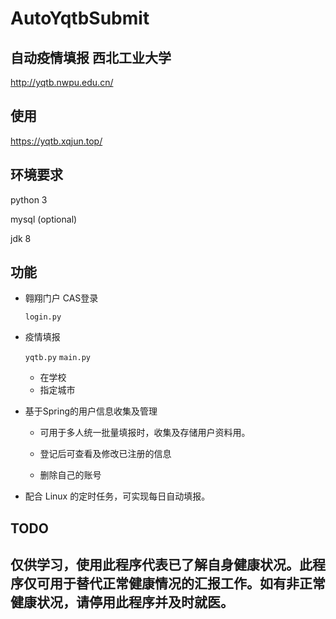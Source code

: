 # AutoYqtbSubmit

## 自动疫情填报 西北工业大学

http://yqtb.nwpu.edu.cn/

## 使用

https://yqtb.xqjun.top/

## 环境要求

python 3

mysql (optional)

jdk 8

## 功能

- 翱翔门户 CAS登录

  `login.py`

- 疫情填报

  `yqtb.py` `main.py`

    - 在学校
    - 指定城市

- 基于Spring的用户信息收集及管理

    - 可用于多人统一批量填报时，收集及存储用户资料用。

    - 登记后可查看及修改已注册的信息
    
    - 删除自己的账号

- 配合 Linux 的定时任务，可实现每日自动填报。

## TODO


## 仅供学习，使用此程序代表已了解自身健康状况。此程序仅可用于替代正常健康情况的汇报工作。如有非正常健康状况，请停用此程序并及时就医。
